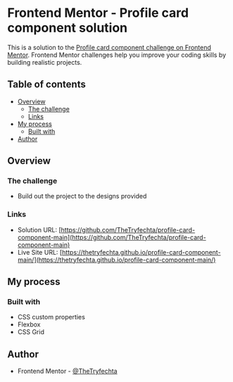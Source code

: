 # Frontend Mentor - Profile card component solution

This is a solution to the [Profile card component challenge on Frontend Mentor](https://www.frontendmentor.io/challenges/profile-card-component-cfArpWshJ). Frontend Mentor challenges help you improve your coding skills by building realistic projects.

## Table of contents

- [Overview](#overview)
  - [The challenge](#the-challenge)
  - [Links](#links)
- [My process](#my-process)
  - [Built with](#built-with)
- [Author](#author)

## Overview

### The challenge

- Build out the project to the designs provided

### Links

- Solution URL: [https://github.com/TheTryfechta/profile-card-component-main](https://github.com/TheTryfechta/profile-card-component-main)
- Live Site URL: [https://thetryfechta.github.io/profile-card-component-main/](https://thetryfechta.github.io/profile-card-component-main/)

## My process

### Built with

- CSS custom properties
- Flexbox
- CSS Grid

## Author

- Frontend Mentor - [@TheTryfechta](https://www.frontendmentor.io/profile/thetryfechta)
